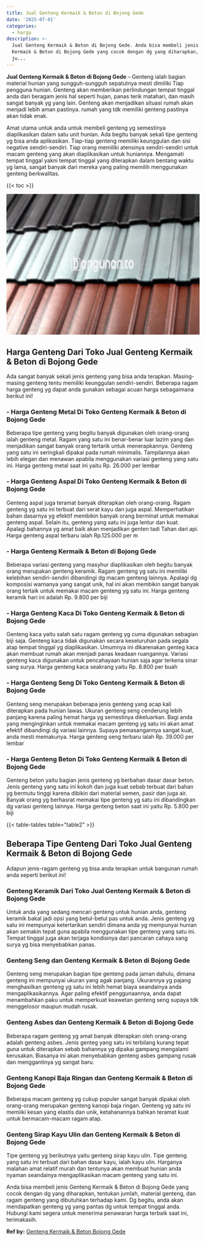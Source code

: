 ```yaml
---
title: Jual Genteng Kermaik & Beton di Bojong Gede
date: '2025-07-01'
categories:
  - harga
description: >-
  Jual Genteng Kermaik & Beton di Bojong Gede. Anda bisa membeli jenis Genteng
  Kermaik & Beton di Bojong Gede yang cocok dengan dg yang diharapkan, tentukan
  ju...
---
```


**Jual Genteng Kermaik & Beton di Bojong Gede** – Genteng ialah bagian material hunian yang sungguh-sungguh sepatutnya mesti dimiliki Tiap pengguna hunian. Genteng akan memberikan perlindungan tempat tinggal anda dari beragam jenis hal seperti hujan, panas terik matahari, dan masih sangat banyak yg yang lain. Genteng akan menjadikan situasi rumah akan menjadi lebih aman pastinya. rumah yang tdk memiliki genteng pastinya akan tidak enak.

Amat utama untuk anda untuk membeli genteng yg semestinya diaplikasikan dalam satu unit hunian. Ada begitu banyak sekali tipe genteng yg bisa anda aplikasikan. Tiap-tiap genteng memiliki keunggulan dan sisi negative sendiri-sendiri. Tiap orang memiliki atensinya sendiri-sendiri untuk macam genteng yang akan diaplikasikan untuk huniannya. Mengamati tempat tinggal yakni tempat tinggal yang diterapkan dalam bentang waktu yg lama, sangat banyak dari mereka yang paling memilih menggunakan genteng berkwalitas.

{{< toc >}}

![Jual Genteng Kermaik & Beton di Bojong Gede](/images/genteng-minimalis-murah12.png)

## Harga Genteng Dari Toko Jual Genteng Kermaik & Beton di Bojong Gede

Ada sangat banyak sekali jenis genteng yang bisa anda terapkan. Masing-masing genteng tentu memiliki keunggulan sendiri-sendiri. Beberapa ragam harga genteng yg dapat anda gunakan sebagai acuan harga sebagaimana berikut ini!

### \- Harga Genteng Metal Di Toko Genteng Kermaik & Beton di Bojong Gede

Beberapa tipe genteng yang begitu banyak digunakan oleh orang-orang ialah genteng metal. Ragam yang satu ini benar-benar luar lazim yang dan menjadikan sangat banyak orang tertarik untuk menerapkannya. Genteng yang satu ini seringkali dipakai pada rumah minimalis. Tampilannya akan lebih elegan dan menawan apabila menggunakan variasi genteng yang satu ini. Harga genteng metal saat ini yaitu Rp. 26.000 per lembar

### \- Harga Genteng Aspal Di Toko Genteng Kermaik & Beton di Bojong Gede

Genteng aspal juga teramat banyak diterapkan oleh orang-orang. Ragam genteng yg satu ini terbuat dari serat kayu dan juga aspal. Memperhatikan bahan dasarnya yg efektif membikin banyak orang berminat untuk memakai genteng aspal. Selain itu, genteng yang satu ini juga lentur dan kuat. Apalagi bahannya yg amat baik akan menjadikan genten tadi Tahan dari api. Harga genteng aspal terbaru ialah Rp.125.000 per m

### \- Harga Genteng Kermaik & Beton di Bojong Gede

Beberapa variasi genteng yang masyhur diaplikasikan oleh begitu banyak orang merupakan genteng keramik. Ragam genteng yg satu ini memiliki kelebihan sendiri-sendiri dibandingi dg macam genteng lainnya. Apalagi dg komposisi warnanya yang sangat unik, hal ini akan membikin sangat banyak orang tertaik untuk memakai macam genteng yg satu ini. Harga genteng keramik hari ini adalah Rp. 9.800 per biji

### \- Harga Genteng Kaca Di Toko Genteng Kermaik & Beton di Bojong Gede

Genteng kaca yaitu salah satu ragam genteng yg cuma digunakan sebagian biji saja. Genteng kaca tidak digunakan secara keseluruhan pada segala atap tempat tinggal yg diaplikasikan. Umumnya ini dikarenakan genteg kaca akan membuat rumah akan menjadi panas keadaan ruangannya. Variasi genteng kaca digunakan untuk pencahayaan hunian saja agar terkena sinar sang surya. Harga genteng kaca seakrang yaitu Rp. 8.800 per buah

### \- Harga Genteng Seng Di Toko Genteng Kermaik & Beton di Bojong Gede

Genteng seng merupakan beberapa jenis genteng yang acap kali diterapkan pada hunian lawas. Ukuran genteng seng cenderung lebih panjang karena paling hemat harga yg semestinya dikeluarkan. Bagi anda yang menginginkan untuk memakai macam genteng yg satu ini akan amat efektif dibandingi dg variasi lainnya. Supaya pemasangannya sangat kuat, anda mesti memakunya. Harga genteng seng terbaru ialah Rp. 39.000 per lembar

### \- Harga Genteng Beton Di Toko Genteng Kermaik & Beton di Bojong Gede

Genteng beton yaitu bagian jenis genteng yg berbahan dasar dasar beton. Jenis genteng yang satu ini kokoh dan juga kuat sebab terbuat dari bahan yg bermutu tinggi karena dibikin dari material semen, pasir dan juga air. Banyak orang yg berhasrat memakai tipe genteng yg satu ini dibandingkan dg variasi genteng lainnya. Harga genteng beton saat ini yaitu Rp. 5.800 per biji

{{< table-tables table="table2" >}}

## Beberapa Tipe Genteng Dari Toko Jual Genteng Kermaik & Beton di Bojong Gede

Adapun jenis-ragam genteng yg bisa anda terapkan untuk bangunan rumah anda seperti berikut ini!

### Genteng Keramik Dari Toko Jual Genteng Kermaik & Beton di Bojong Gede

Untuk anda yang sedang mencari genteng untuk hunian anda, genteng keramik bakal jadi opsi yang betul-betul pas untuk anda. Jenis genteng yg satu ini mempunyai ketertarikan sendiri dimana anda yg mempunyai hunian akan semakin tepat guna apabila menggunakan tipe genteng yang satu ini. Tempat tinggal juga akan terjaga kondisinya dari pancaran cahaya sang surya yg bisa menyebabkan panas.

### Genteng Seng dan Genteng Kermaik & Beton di Bojong Gede

Genteng seng merupakan bagian tipe genteng pada jaman dahulu, dimana genteng ini mempunyai ukuran yang agak panjang. Ukurannya yg pajang menghasilkan genteng yg satu ini lebih hemat biaya seandainya anda mengaplikasikannya. Agar paling efektif penggunaannya, anda dapat menambahkan paku untuk memperkuat keawetan genteng seng supaya tdk menggelosor maupun mudah rusak.

### Genteng Asbes dan Genteng Kermaik & Beton di Bojong Gede

Beberapa ragam genteng yg amat banyak diterapkan oleh orang-orang adalah genteng asbes. Jenis genteg yang satu ini terbilang kurang tepat guna untuk diterapkan sebab bahannya yg dipakai gampang mengalami kerusakan. Biasanya ini akan menyebabkan genteng asbes gampang rusak dan menggantinya yg sangat baru.

### Genteng Kanopi Baja Ringan dan Genteng Kermaik & Beton di Bojong Gede

Beberapa macam genteng yg cukup populer sangat banyak dipakai oleh orang-orang merupakan genteng kanopi baja ringan. Genteng yg satu ini memiiki kesan yang elastis dan unik, ketahanannya bahkan teramat kuat untuk bermacam-macam ragam atap.

### Genteng Sirap Kayu Ulin dan Genteng Kermaik & Beton di Bojong Gede

Tipe genteng yg berikutnya yaitu genteng sirap kayu ulin. Tipe genteng yang satu ini terbuat dari bahan dasar kayu, ialah kayu ulin. Harganya malahan amat relatif murah dan tentunya akan membuat hunian anda nyaman seandainya mengaplikasikan macam genteng yang satu ini.

Anda bisa membeli jenis Genteng Kermaik & Beton di Bojong Gede yang cocok dengan dg yang diharapkan, tentukan jumlah, material genteng, dan ragam genteng yang dibutuhkan terhadap kami. Dg begitu, anda akan mendapatkan genteng yg yang pantas dg untuk tempat tinggal anda. Hubungi kami segera untuk menerima penawaran harga terbaik saat ini, terimakasih.

**Ref by:**  [Genteng Kermaik & Beton  Bojong Gede](https://id.wikipedia.org/wiki/Genteng)
